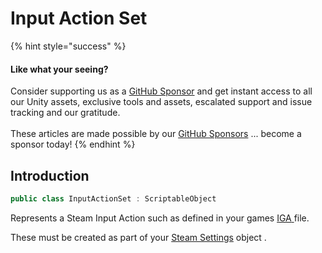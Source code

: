 # Input Action Set

{% hint style="success" %}
#### Like what your seeing?

Consider supporting us as a [GitHub Sponsor](../../../../company/become-a-sponsor.md) and get instant access to all our Unity assets, exclusive tools and assets, escalated support and issue tracking and our gratitude.\
\
These articles are made possible by our [GitHub Sponsors](https://github.com/sponsors/heathen-engineering) ... become a sponsor today!
{% endhint %}

## Introduction

```csharp
public class InputActionSet : ScriptableObject
```

Represents a Steam Input Action such as defined in your games [IGA](../guides/input/getting-started.md#in-game-action-file)[ ](broken-reference)file.

These must be created as part of your [Steam Settings](steam-settings/) object .

